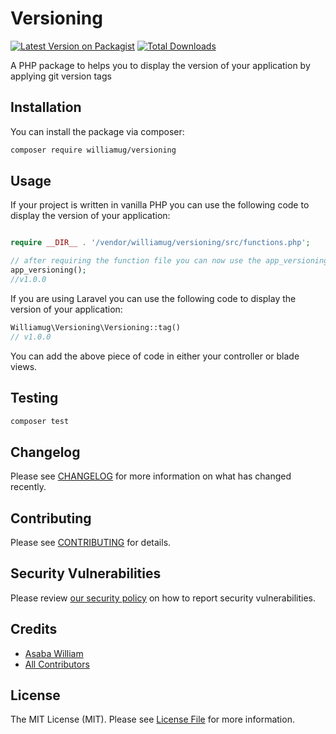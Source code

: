 # Versioning

[![Latest Version on Packagist](https://img.shields.io/packagist/v/williamug/versioning.svg?style=flat-square)](https://packagist.org/packages/williamug/versioning)
[![Total Downloads](https://img.shields.io/packagist/dt/williamug/versioning.svg?style=flat-square)](https://packagist.org/packages/williamug/versioning)

A PHP package to helps you to display the version of your application by applying git version tags

## Installation

You can install the package via composer:

```bash
composer require williamug/versioning
```


## Usage

If your project is written in vanilla PHP you can use the following code to display the version of your application:
```php

require __DIR__ . '/vendor/williamug/versioning/src/functions.php';

// after requiring the function file you can now use the app_versioning() function to display the version of your application
app_versioning();
//v1.0.0
```
If you are using Laravel you can use the following code to display the version of your application:

```php
Williamug\Versioning\Versioning::tag()
// v1.0.0
```
You can add the above piece of code in either your controller or blade views.

## Testing

```bash
composer test
```

## Changelog

Please see [CHANGELOG](CHANGELOG.md) for more information on what has changed recently.

## Contributing

Please see [CONTRIBUTING](CONTRIBUTING.md) for details.

## Security Vulnerabilities

Please review [our security policy](../../security/policy) on how to report security vulnerabilities.

## Credits

- [Asaba William](https://github.com/williamug)
- [All Contributors](../../contributors)

## License

The MIT License (MIT). Please see [License File](LICENSE.md) for more information.
